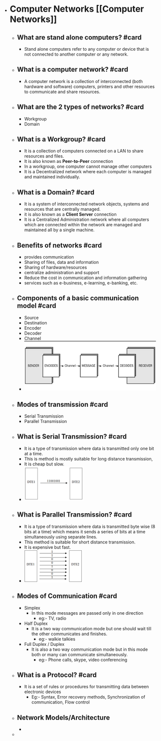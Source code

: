 - # Computer Networks [[Computer Networks]]
	- ## What are stand alone computers? #card
		- Stand alone computers refer to any computer or device that is not connected to another computer or any network.
	- ## What is a computer network? #card
		- A computer network is a collection of interconnected  (both hardware and software) computers, printers and other resources to communicate and share resources.
	- ## What are the 2 types of networks? #card
		- Workgroup
		- Domain
	- ## What is a Workgroup? #card
		- It is a collection of computers connected on a LAN to share resources and files.
		- It is also known as **Peer-to-Peer** connection
		- In a workgroup, one computer cannot manage other computers
		- It is a Decentralized network where each computer is managed and maintained individually.
	- ## What is a Domain? #card
		- It is a system of interconnected network objects, systems and resources that are centrally managed.
		- it is also known as a **Client Server** connection
		- It is a Centralized Administration network where all computers which are connected within the network are managed and maintained all by a single machine.
	- ## Benefits of networks #card
		- provides communication
		- Sharing of files, data and information
		- Sharing of hardware/resources
		- centralize administration and support
		- Reduce the cost in communication and information gathering
		- services such as e-business, e-learning, e-banking, etc.
	- ## Components of a basic communication model #card
		- Source
		- Destination
		- Encoder
		- Decoder
		- Channel
		- ![image.png](../assets/image_1687238945455_0.png)
	- ## Modes of transmission #card
		- Serial Transmission
		- Parallel Transmission
	- ## What is Serial Transmission? #card
		- It is a type of transmission where data is transmitted only one bit at a time.
		- This is method is mostly suitable for long distance transmission,
		- It is cheap but slow.
		- ![image.png](../assets/image_1687241213759_0.png)
	- ## What is Parallel Transmission? #card
		- It is a type of transmission where data is transmitted byte wise (8 bits at a time) which means  it sends a series of bits at a time simultaneously using separate lines.
		- This method is suitable for short distance transmission.
		- It is expensive but fast.
		- ![image.png](../assets/image_1687241359507_0.png)
	- ## Modes of Communication #card
		- Simplex
			- In this mode messages are passed only in one direction
				- eg:- TV, radio
		- Half Duplex
			- It is a two way communication mode but one should wait till the other communicates and finishes.
				- eg:- walkie talkies
		- Full Duplex / Duplex
			- It is also a two way communication mode but in this mode both or many can communicate simultaneously.
				- eg:- Phone calls, skype, video conferencing
	- ## What is a Protocol? #card
		- It is a set of rules or procedures for transmitting data between electronic devices
			- Eg:- Syntax, Error recovery methods, Synchronization of communication, Flow control
	- ## Network Models/Architecture
		-
	-